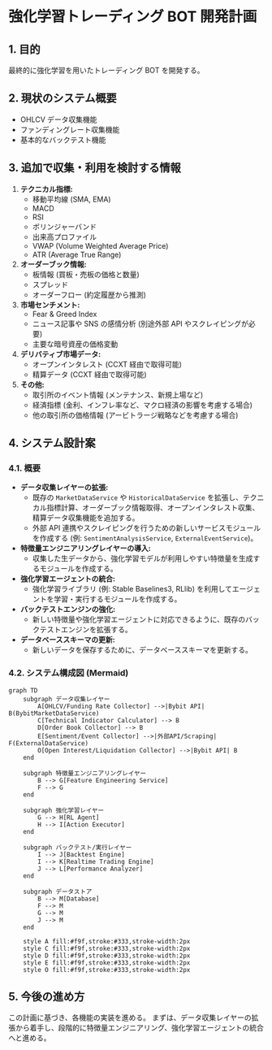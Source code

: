 # 強化学習トレーディング BOT 開発計画

## 1. 目的

最終的に強化学習を用いたトレーディング BOT を開発する。

## 2. 現状のシステム概要

- OHLCV データ収集機能
- ファンディングレート収集機能
- 基本的なバックテスト機能

## 3. 追加で収集・利用を検討する情報

1.  **テクニカル指標:**
    - 移動平均線 (SMA, EMA)
    - MACD
    - RSI
    - ボリンジャーバンド
    - 出来高プロファイル
    - VWAP (Volume Weighted Average Price)
    - ATR (Average True Range)
2.  **オーダーブック情報:**
    - 板情報 (買板・売板の価格と数量)
    - スプレッド
    - オーダーフロー (約定履歴から推測)
3.  **市場センチメント:**
    - Fear & Greed Index
    - ニュース記事や SNS の感情分析 (別途外部 API やスクレイピングが必要)
    - 主要な暗号資産の価格変動
4.  **デリバティブ市場データ:**
    - オープンインタレスト (CCXT 経由で取得可能)
    - 精算データ (CCXT 経由で取得可能)
5.  **その他:**
    - 取引所のイベント情報 (メンテナンス、新規上場など)
    - 経済指標 (金利、インフレ率など、マクロ経済の影響を考慮する場合)
    - 他の取引所の価格情報 (アービトラージ戦略などを考慮する場合)

## 4. システム設計案

### 4.1. 概要

- **データ収集レイヤーの拡張:**
  - 既存の `MarketDataService` や `HistoricalDataService` を拡張し、テクニカル指標計算、オーダーブック情報取得、オープンインタレスト収集、精算データ収集機能を追加する。
  - 外部 API 連携やスクレイピングを行うための新しいサービスモジュールを作成する (例: `SentimentAnalysisService`, `ExternalEventService`)。
- **特徴量エンジニアリングレイヤーの導入:**
  - 収集した生データから、強化学習モデルが利用しやすい特徴量を生成するモジュールを作成する。
- **強化学習エージェントの統合:**
  - 強化学習ライブラリ (例: Stable Baselines3, RLlib) を利用してエージェントを学習・実行するモジュールを作成する。
- **バックテストエンジンの強化:**
  - 新しい特徴量や強化学習エージェントに対応できるように、既存のバックテストエンジンを拡張する。
- **データベーススキーマの更新:**
  - 新しいデータを保存するために、データベーススキーマを更新する。

### 4.2. システム構成図 (Mermaid)

```mermaid
graph TD
    subgraph データ収集レイヤー
        A[OHLCV/Funding Rate Collector] -->|Bybit API| B(BybitMarketDataService)
        C[Technical Indicator Calculator] --> B
        D[Order Book Collector] --> B
        E[Sentiment/Event Collector] -->|外部API/Scraping| F(ExternalDataService)
        O[Open Interest/Liquidation Collector] -->|Bybit API| B
    end

    subgraph 特徴量エンジニアリングレイヤー
        B --> G[Feature Engineering Service]
        F --> G
    end

    subgraph 強化学習レイヤー
        G --> H[RL Agent]
        H --> I[Action Executor]
    end

    subgraph バックテスト/実行レイヤー
        I --> J[Backtest Engine]
        I --> K[Realtime Trading Engine]
        J --> L[Performance Analyzer]
    end

    subgraph データストア
        B --> M[Database]
        F --> M
        G --> M
        J --> M
    end

    style A fill:#f9f,stroke:#333,stroke-width:2px
    style C fill:#f9f,stroke:#333,stroke-width:2px
    style D fill:#f9f,stroke:#333,stroke-width:2px
    style E fill:#f9f,stroke:#333,stroke-width:2px
    style O fill:#f9f,stroke:#333,stroke-width:2px
```

## 5. 今後の進め方

この計画に基づき、各機能の実装を進める。
まずは、データ収集レイヤーの拡張から着手し、段階的に特徴量エンジニアリング、強化学習エージェントの統合へと進める。
